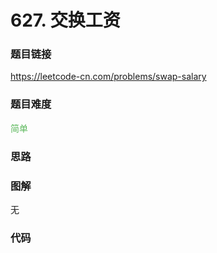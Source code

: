 # 627. 交换工资

### 题目链接

https://leetcode-cn.com/problems/swap-salary

### 题目难度

<font color=#5CB85C>简单</font>

### 思路



### 图解

无

### 代码

```python
```